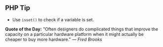 ## PHP Tip
- Use `isset()` to check if a variable is set.  

**Quote of the Day:** "Often designers do complicated things that improve the capacity on a particular hardware platform when it might actually be cheaper to buy more hardware." — *Fred Brooks*  
